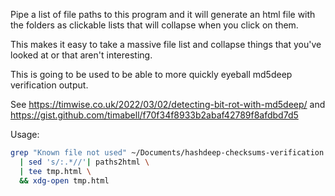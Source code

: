Pipe a list of file paths to this program and it will generate an html file with the folders as clickable lists that will collapse when you click on them.

This makes it easy to take a massive file list and collapse things that you've looked at or that aren't interesting.


This is going to be used to be able to more quickly eyeball md5deep verification output.

See
<https://timwise.co.uk/2022/03/02/detecting-bit-rot-with-md5deep/> and
<https://gist.github.com/timabell/f70f34f8933b2abaf42789f8afdbd7d5>

Usage:

```bash
grep "Known file not used" ~/Documents/hashdeep-checksums-verification.txt \
  | sed 's/:.*//'| paths2html \
  | tee tmp.html \
  && xdg-open tmp.html
```
